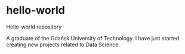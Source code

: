 # hello-world
Hello-world repository

A graduate of the Gdańsk University of Technology. I have just started creating new projects related to Data Science.

